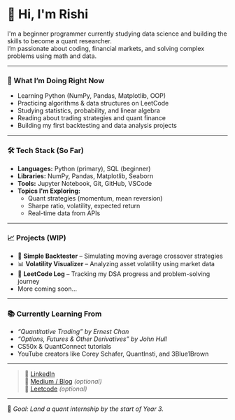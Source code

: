 
# 👋 Hi, I'm Rishi

I'm a beginner programmer currently studying data science and building the skills to become a quant researcher.  
I’m passionate about coding, financial markets, and solving complex problems using math and data.

---

### 🚀 What I’m Doing Right Now
- Learning Python (NumPy, Pandas, Matplotlib, OOP)
- Practicing algorithms & data structures on LeetCode
- Studying statistics, probability, and linear algebra
- Reading about trading strategies and quant finance
- Building my first backtesting and data analysis projects

---

### 🛠️ Tech Stack (So Far)
- **Languages:** Python (primary), SQL (beginner)
- **Libraries:** NumPy, Pandas, Matplotlib, Seaborn
- **Tools:** Jupyter Notebook, Git, GitHub, VSCode
- **Topics I'm Exploring:**  
  - Quant strategies (momentum, mean reversion)  
  - Sharpe ratio, volatility, expected return  
  - Real-time data from APIs

---

### 📈 Projects (WIP)
- 🧪 **Simple Backtester** – Simulating moving average crossover strategies  
- 📊 **Volatility Visualizer** – Analyzing asset volatility using market data  
- 🧠 **LeetCode Log** – Tracking my DSA progress and problem-solving journey  
- More coming soon...

---

### 📚 Currently Learning From
- *“Quantitative Trading” by Ernest Chan*  
- *“Options, Futures & Other Derivatives” by John Hull*  
- CS50x & QuantConnect tutorials  
- YouTube creators like Corey Schafer, QuantInsti, and 3Blue1Brown

---

> 🔗 [LinkedIn](https://linkedin.com/in/your-link)  
> 🔗 [Medium / Blog](https://yourblog.medium.com) *(optional)*  
> 🔗 [Leetcode](https://leetcode.com/yourprofile) *(optional)*

---

🏁 *Goal: Land a quant internship by the start of Year 3.*
